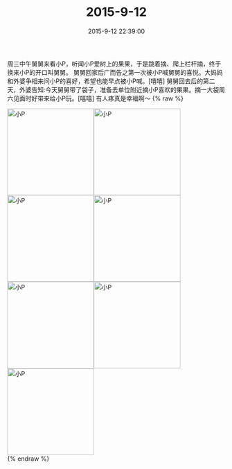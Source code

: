 ﻿---
title: "2015-9-12"
date: 2015-9-12 22:39:00
tags: 文字
categories: 妈妈
---
周三中午舅舅来看小P，听闻小P爱树上的果果，于是跳着摘、爬上栏杆摘，终于换来小P的开口叫舅舅。
舅舅回家后广而告之第一次被小P喊舅舅的喜悦。大妈妈和外婆争相来问小P的喜好，希望也能早点被小P喊。[嘻嘻]
舅舅回去后的第二天，外婆告知:今天舅舅带了袋子，准备去单位附近摘小P喜欢的果果。摘一大袋周六见面时好带来给小P玩。[嘻嘻]
有人疼真是幸福啊～
{% raw %}
<div style="width:500 px">
<div style="float:left; width:100 px"><img src="/images/微信图片_20171011155232.jpg" width="200" alt="小P"></div>
<div style="float:left; width:100 px"><img src="/images/微信图片_20171011155244.jpg" width="200" alt="小P"></div>
<div style="float:left; width:100 px"><img src="/images/微信图片_20171011155254.jpg" width="200" alt="小P"></div>
<div style="float:left; width:100 px"><img src="/images/微信图片_20171011155304.jpg" width="200" alt="小P"></div>
<div style="float:left; width:100 px"><img src="/images/微信图片_20171011155314.jpg" width="200" alt="小P"></div>
<div style="float:left; width:100 px"><img src="/images/微信图片_20171011155324.jpg" width="200" alt="小P"></div>
<div style="float:left; width:100 px"><img src="/images/微信图片_20171011155335.jpg" width="200" alt="小P"></div>
<div style="clear:both"></div>
</div>
{% endraw %}